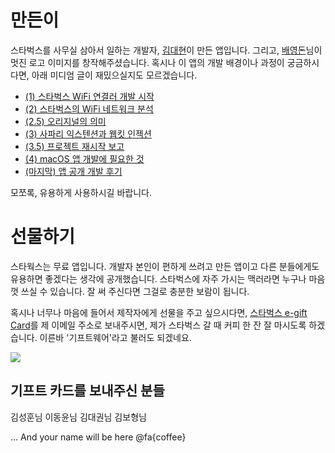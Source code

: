 # 만든이

스타벅스를 사무실 삼아서 일하는 개발자, [김대현](https://medium.com/@hatemogi)이 만든 앱입니다. 그리고, [배영돈](http://donny.co.kr)님이 멋진 로고 이미지를 창작해주셨습니다. 혹시나 이 앱의 개발 배경이나 과정이 궁금하시다면, 아래 미디엄 글이 재밌으실지도 모르겠습니다.

* [(1) 스타벅스 WiFi 연결러 개발 시작](https://goo.gl/DPY6UD)
* [(2) 스타벅스의 WiFi 네트워크 분석](https://goo.gl/5iYVST)
* [(2.5) 오리지널의 의미](https://goo.gl/1nGfW3)
* [(3) 사파리 익스텐션과 웹킷 인젝션 ](https://goo.gl/dKc4md)
* [(3.5) 프로젝트 재시작 보고 ](https://goo.gl/nnWsQQ)
* [(4) macOS 앱 개발에 필요한 것](https://goo.gl/H121zk)
* [(마지막) 앱 공개 개발 후기](https://goo.gl/16MghM)

모쪼록, 유용하게 사용하시길 바랍니다.

# 선물하기

스타웍스는 무료 앱입니다. 개발자 본인이 편하게 쓰려고 만든 앱이고 다른 분들에게도 유용하면 좋겠다는 생각에 공개했습니다. 스타벅스에 자주 가시는 맥러라면 누구나 마음껏 쓰실 수 있습니다. 잘 써 주신다면 그걸로 충분한 보람이 됩니다.

혹시나 너무나 마음에 들어서 제작자에게 선물을 주고 싶으시다면, [스타벅스 e-gift Card](https://www.istarbucks.co.kr/menu/card_list.do)를 제 이메일 주소로 보내주시면,
 제가 스타벅스 갈 때 커피 한 잔 잘 마시도록 하겠습니다. 이른바 '기프트웨어'라고 불러도 되겠네요.

![](img/giftcard.png)

## 기프트 카드를 보내주신 분들

김성훈님 이동윤님 김대권님 김보형님

... And your name will be here  @fa{coffee}
